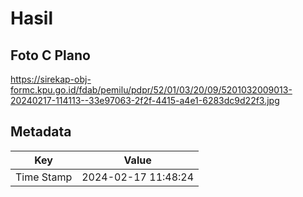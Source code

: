 # Hasil

## Foto C Plano

https://sirekap-obj-formc.kpu.go.id/fdab/pemilu/pdpr/52/01/03/20/09/5201032009013-20240217-114113--33e97063-2f2f-4415-a4e1-6283dc9d22f3.jpg


## Metadata

| Key        | Value               |
| ---------- | ------------------- |
| Time Stamp | 2024-02-17 11:48:24 |



